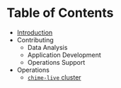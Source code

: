 # Table of Contents

- [Introduction](README.md)
- Contributing
  - Data Analysis
  - Application Development
  - Operations Support
- Operations
  - [`chime-live` cluster](./operations/chime-live-cluster.md)

